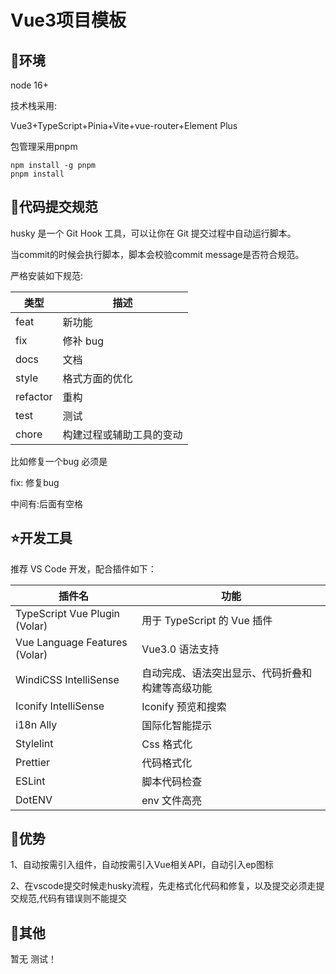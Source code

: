 # Vue3项目模板

## 🐶环境

node 16+

技术栈采用:

Vue3+TypeScript+Pinia+Vite+vue-router+Element Plus

包管理采用pnpm

```shell
npm install -g pnpm
pnpm install
```

## 🐯代码提交规范

husky 是一个 Git Hook 工具，可以让你在 Git 提交过程中自动运行脚本。

当commit的时候会执行脚本，脚本会校验commit message是否符合规范。

严格安装如下规范:

| 类型     | 描述                     |
| -------- | ------------------------ |
| feat     | 新功能                   |
| fix      | 修补 bug                 |
| docs     | 文档                     |
| style    | 格式方面的优化           |
| refactor | 重构                     |
| test     | 测试                     |
| chore    | 构建过程或辅助工具的变动 |

比如修复一个bug 必须是

fix: 修复bug

中间有:后面有空格

## ⭐️开发工具

推荐 VS Code 开发，配合插件如下：

| 插件名                        | 功能                                             |
| ----------------------------- | ------------------------------------------------ |
| TypeScript Vue Plugin (Volar) | 用于 TypeScript 的 Vue 插件                      |
| Vue Language Features (Volar) | Vue3.0 语法支持                                  |
| WindiCSS IntelliSense         | 自动完成、语法突出显示、代码折叠和构建等高级功能 |
| Iconify IntelliSense          | Iconify 预览和搜索                               |
| i18n Ally                     | 国际化智能提示                                   |
| Stylelint                     | Css 格式化                                       |
| Prettier                      | 代码格式化                                       |
| ESLint                        | 脚本代码检查                                     |
| DotENV                        | env 文件高亮                                     |

## 🚀优势

1、自动按需引入组件，自动按需引入Vue相关API，自动引入ep图标

2、在vscode提交时候走husky流程，先走格式化代码和修复，以及提交必须走提交规范,代码有错误则不能提交

## 🐷其他

暂无 测试！
